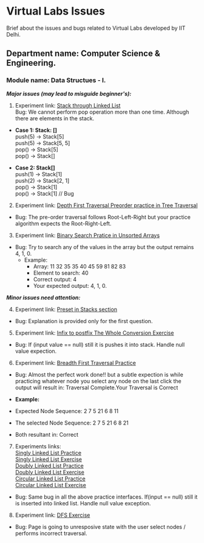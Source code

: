 # Virtual Labs Issues
Brief about the issues and bugs related to Virtual Labs developed by IIT Delhi.

## Department name: Computer Science & Engineering.   
### Module name: Data Structues - I.   
**_Major issues (may lead to misguide beginner's):_**

1. Experiment link: [Stack through Linked List](https://ds1-iiith.vlabs.ac.in/exp/stacks-queues/stacks/stack-linkedlist.html)   
Bug: We cannot perform pop operation more than one time. Although there are elements in the stack.        

- **Case 1: Stack: []**    
push(5) -> Stack[5]   
push(5) -> Stack[5, 5]   
pop() -> Stack[5]    
pop() -> Stack[]   
    
- **Case 2: Stack[]**    
push(1) -> Stack[1]    
push(2) -> Stack[2, 1]    
pop() -> Stack[1]    
pop() -> Stack[1] // Bug  

2. Experiment link: [Depth First Traversal Preorder practice in Tree Traversal](https://ds1-iiith.vlabs.ac.in/exp/tree-traversal/depth-first-traversal/dft-practice.html)  
- Bug: The pre-order traversal follows Root-Left-Right but your practice algorithm expects the Root-Right-Left.          

3. Experiment link: [Binary Search Pratice in Unsorted Arrays](https://ds1-iiith.vlabs.ac.in/exp/unsorted-arrays/binary-search/binary_search_practice.html)        
- Bug: Try to search any of the values in the array but the output remains 4, 1, 0.        
  - Example:        
    - Array: 11 32 35 35 40 45 59 81 82 83        
    - Element to search: 40        
    - Correct output: 4        
    - Your expected output: 4, 1, 0. 

**_Minor issues need attention:_**        

4. Experiment link: [Preset in Stacks section](https://ds1-iiith.vlabs.ac.in/exp/stacks-queues/pretest.html)   
- Bug: Explanation is provided only for the first question.

5. Experiment link: [Infix to postfix The Whole Conversion Exercise](https://ds1-iiith.vlabs.ac.in/exp/infix-postfix/infix%20to-postfix-conversion-with-stack/infix_to_postfix.html)  
- Bug: If (input value == null) still it is pushes it into stack. Handle null value expection.    

6. Experiment link: [Breadth First Traversal Practice](https://ds1-iiith.vlabs.ac.in/exp/tree-traversal/breadth-first-traversal/bft-practice.html)        
- Bug: Almost the perfect work done!! but a subtle expection is while practicing whatever node you select any node on the last click the output will result in: Traversal Complete.Your Traversal is Correct  

- **Example:**   
 - Expected Node Sequence: 2 7 5 21 6 8 11    
 - The selected Node Sequence: 2 7 5 21 6 8 21    
 - Both resultant in: Correct        

7. Experiments links:        
[Singly Linked List Practice](https://ds1-iiith.vlabs.ac.in/exp/linked-list/singly-linked-list/sllpractice.html)  
[Singly Linked List Exercise](https://ds1-iiith.vlabs.ac.in/exp/linked-list/singly-linked-list/sllexercise.html)        
[Doubly Linked List Practice](https://ds1-iiith.vlabs.ac.in/exp/linked-list/doubly-linked-list/dllpractice.html)          
[Doubly Linked List Exercise](https://ds1-iiith.vlabs.ac.in/exp/linked-list/doubly-linked-list/dllexercise.html)        
[Circular Linked List Practice](https://ds1-iiith.vlabs.ac.in/exp/linked-list/circular-linked-list/cllpractice.html)        
[Circular Linked List Exercise](https://ds1-iiith.vlabs.ac.in/exp/linked-list/circular-linked-list/cllexercise.html)

- Bug: Same bug in all the above practice interfaces. If(input == null) still it is inserted into linked list. Handle null value exception.                 

8. Experiment link: [DFS Exercise](https://ds1-iiith.vlabs.ac.in/exp/depth-first-search/dfs/dfs-exercise.html)        
- Bug: Page is going to unresposive state with the user select nodes / performs incorrect traversal.        



